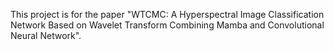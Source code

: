 This project is for the paper "WTCMC: A Hyperspectral Image Classification Network Based on Wavelet Transform Combining Mamba and Convolutional Neural Network".

